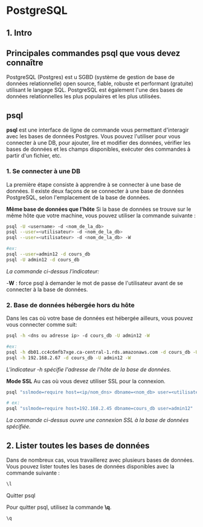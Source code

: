 # PostgreSQL

## 1. Intro

## Principales commandes psql que vous devez connaître

PostgreSQL (Postgres) est u SGBD (système de gestion de base de données relationnelle) open source, fiable, robuste et performant (gratuite) utilisant le langage SQL. PostgreSQL est également l'une des bases de données relationnelles les plus populaires et les plus utilisées.

## psql

**psql** est une interface de ligne de commande vous permettant d'interagir avec les bases de données Postgres. Vous pouvez l'utiliser pour vous connecter à une DB, pour ajouter, lire et modifier des données, vérifier les bases de données et les champs disponibles, exécuter des commandes à partir d'un fichier, etc.

### 1. Se connecter à une DB

La première étape consiste à apprendre à se connecter à une base de données. Il existe deux façons de se connecter à une base de données PostgreSQL, selon l'emplacement de la base de données.

**Même base de données que l'hôte**
Si la base de données se trouve sur le même hôte que votre machine, vous pouvez utiliser la commande suivante :

```bash
psql -U <username> -d <nom_de_la_db>
psql --user=<utilisateur> -d <nom_de_la_db>
psql --user=<utilisateur> -d <nom_de_la_db> -W

#ex:
psql --user=admin12 -d cours_db
psql -U admin12 -d cours_db
```

_La commande ci-dessus l'indicateur:_

-**W** : force psql à demander le mot de passe de l'utilisateur avant de se connecter à la base de données.

### 2. Base de données hébergée hors du hôte

Dans les cas où votre base de données est hébergée ailleurs, vous pouvez vous connecter comme suit:

```bash
psql -h <dns ou adresse ip> -d cours_db -U admin12 -W

#ex:
psql -h db01.cc4c6mfb7xge.ca-central-1.rds.amazonaws.com -d cours_db -U admin12 -W
psql -h 192.168.2.67 -d cours_db -U admin12 -W
```

_L'indicateur -h spécifie l'adresse de l'hôte de la base de données._

**Mode SSL**
Au cas où vous devez utiliser SSL pour la connexion.

```bash
psql "sslmode=require host=<ip/nom_dns> dbname=<nom_db> user=<utilisateur>"

# ex:
psql "sslmode=require host=192.168.2.45 dbname=cours_db user=admin12"
```

_La commande ci-dessus ouvre une connexion SSL à la base de données spécifiée._

## 2. Lister toutes les bases de données

Dans de nombreux cas, vous travaillerez avec plusieurs bases de données. Vous pouvez lister toutes les bases de données disponibles avec la commande suivante :

```bash
\l
```

Quitter psql 

Pour quitter psql, utilisez la commande **\q**.

```bash
\q
```

